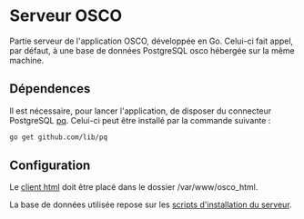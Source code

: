 # Serveur OSCO

Partie serveur de l'application OSCO, développée en Go. Celui-ci fait appel, par défaut, à une base de données PostgreSQL osco hébergée sur la même machine.

## Dépendences

Il est nécessaire, pour lancer l'application, de disposer du connecteur PostgreSQL [pq](https://github.com/lib/pq). Celui-ci peut être installé par la commande suivante :

```bash
go get github.com/lib/pq
```

## Configuration

Le [client html](https://github.com/osco-lyon/osco-client) doit être placé dans le dossier /var/www/osco_html.

La base de données utilisée repose sur les [scripts d'installation du serveur](https://github.com/osco-lyon/osco-install).
